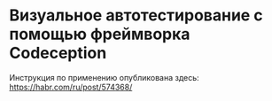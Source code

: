 Визуальное автотестирование с помощью фреймворка Codeception
========================
Инструкция по применению опубликована здесь: https://habr.com/ru/post/574368/
